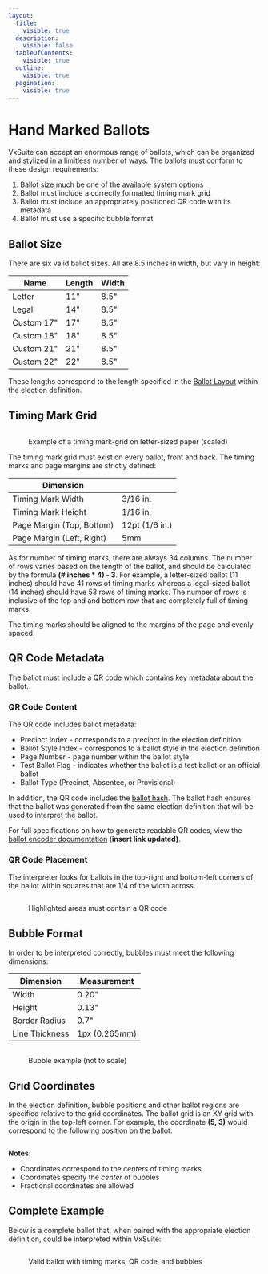 ```yaml
---
layout:
  title:
    visible: true
  description:
    visible: false
  tableOfContents:
    visible: true
  outline:
    visible: true
  pagination:
    visible: true
---
```


# Hand Marked Ballots

VxSuite can accept an enormous range of ballots, which can be organized and stylized in a limitless number of ways. The ballots must conform to these design requirements:

1. Ballot size much be one of the available system options
2. Ballot must include a correctly formatted timing mark grid
3. Ballot must include an appropriately positioned QR code with its metadata
4. Ballot must use a specific bubble format

## Ballot Size

There are six valid ballot sizes. All are 8.5 inches in width, but vary in height:

| Name       | Length | Width |
| ---------- | ------ | ----- |
| Letter     | 11"    | 8.5"  |
| Legal      | 14"    | 8.5"  |
| Custom 17" | 17"    | 8.5"  |
| Custom 18" | 18"    | 8.5"  |
| Custom 21" | 21"    | 8.5"  |
| Custom 22" | 22"    | 8.5"  |

These lengths correspond to the length specified in the [Ballot Layout](hand-marked-ballots.md) within the election definition.

## Timing Mark Grid

<figure><img src="../.gitbook/assets/image (2) (1).png" alt=""><figcaption><p>Example of a timing mark-grid on letter-sized paper (scaled)</p></figcaption></figure>

The timing mark grid must exist on every ballot, front and back. The timing marks and page margins are strictly defined:

| Dimension                 |                |
| ------------------------- | -------------- |
| Timing Mark Width         | 3/16 in.       |
| Timing Mark Height        | 1/16 in.       |
| Page Margin (Top, Bottom) | 12pt (1/6 in.) |
| Page Margin (Left, Right) | 5mm            |

As for number of timing marks, there are always 34 columns. The number of rows varies based on the length of the ballot, and should be calculated by the formula **(# inches \* 4) - 3**. For example, a letter-sized ballot (11 inches) should have 41 rows of timing marks whereas a legal-sized ballot (14 inches) should have 53 rows of timing marks. The number of rows is inclusive of the top and and bottom row that are completely full of timing marks.

The timing marks should be aligned to the margins of the page and evenly spaced.

## QR Code Metadata

The ballot must include a QR code which contains key metadata about the ballot.

### QR Code Content

The QR code includes ballot metadata:

* Precinct Index - corresponds to a precinct in the election definition
* Ballot Style Index - corresponds to a ballot style in the election definition
* Page Number - page number within the ballot style
* Test Ballot Flag - indicates whether the ballot is a test ballot or an official ballot
* Ballot Type (Precinct, Absentee, or Provisional)

In addition, the QR code includes the [ballot hash](election-package/#election-package-and-ballot-hashes). The ballot hash ensures that the ballot was generated from the same election definition that will be used to interpret the ballot.

For full specifications on how to generate readable QR codes, view the [ballot encoder documentation](https://github.com/votingworks/vxsuite/tree/main/libs/ballot-encoder#hmpb-metadata-encoding) (**insert link updated)**.

### QR Code Placement

The interpreter looks for ballots in the top-right and bottom-left corners of the ballot within squares that are 1/4 of the width across.&#x20;

<figure><img src="../.gitbook/assets/image (3) (1).png" alt=""><figcaption><p>Highlighted areas must contain a QR code</p></figcaption></figure>

## Bubble Format

In order to be interpreted correctly, bubbles must meet the following dimensions:

| Dimension      | Measurement   |
| -------------- | ------------- |
| Width          | 0.20"         |
| Height         | 0.13"         |
| Border Radius  | 0.7"          |
| Line Thickness | 1px (0.265mm) |

<figure><img src="../.gitbook/assets/Screen Shot 2024-09-26 at 11.59.35 AM.png" alt=""><figcaption><p>Bubble example (not to scale)</p></figcaption></figure>

## Grid Coordinates

In the election definition, bubble positions and other ballot regions are specified relative to the grid coordinates. The ballot grid is an XY grid with the origin in the top-left corner. For example, the coordinate **(5, 3)** would correspond to the following position on the ballot:

<figure><img src="../.gitbook/assets/image (8).png" alt=""><figcaption></figcaption></figure>

**Notes:**

* Coordinates correspond to the _centers_ of timing marks
* Coordinates specify the _center_ of bubbles
* Fractional coordinates are allowed

## Complete Example

Below is a complete ballot that, when paired with the appropriate election definition, could be interpreted within VxSuite:

<figure><img src="../.gitbook/assets/image (9).png" alt=""><figcaption><p>Valid ballot with timing marks, QR code, and bubbles</p></figcaption></figure>
